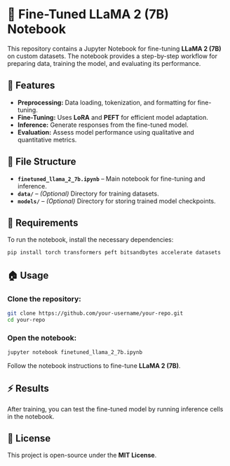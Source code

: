 # 🚀 Fine-Tuned LLaMA 2 (7B) Notebook  

This repository contains a Jupyter Notebook for fine-tuning **LLaMA 2 (7B)** on custom datasets. The notebook provides a step-by-step workflow for preparing data, training the model, and evaluating its performance.  

## 💪 Features  
- **Preprocessing:** Data loading, tokenization, and formatting for fine-tuning.  
- **Fine-Tuning:** Uses **LoRA** and **PEFT** for efficient model adaptation.  
- **Inference:** Generate responses from the fine-tuned model.  
- **Evaluation:** Assess model performance using qualitative and quantitative metrics.  

## 📎 File Structure  
- **`finetuned_llama_2_7b.ipynb`** – Main notebook for fine-tuning and inference.  
- **`data/`** – *(Optional)* Directory for training datasets.  
- **`models/`** – *(Optional)* Directory for storing trained model checkpoints.  

## 📌 Requirements  
To run the notebook, install the necessary dependencies:  
```bash
pip install torch transformers peft bitsandbytes accelerate datasets  
```  

## 🏠 Usage  
### Clone the repository:  
```bash
git clone https://github.com/your-username/your-repo.git  
cd your-repo  
```  
### Open the notebook:  
```bash
jupyter notebook finetuned_llama_2_7b.ipynb  
```  
Follow the notebook instructions to fine-tune **LLaMA 2 (7B)**.  

## ⚡ Results  
After training, you can test the fine-tuned model by running inference cells in the notebook.  

## 🐝 License  
This project is open-source under the **MIT License**.  

